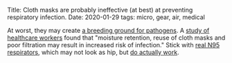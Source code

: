 Title: Cloth masks are probably ineffective (at best) at preventing respiratory infection.
Date: 2020-01-29
tags: micro, gear, air, medical

At worst, they may create [a breeding ground for pathogens](https://www.npr.org/sections/goatsandsoda/2020/01/29/800531753/face-masks-what-doctors-say-about-their-role-in-containing-coronavirus). A [study of healthcare workers](https://bmjopen.bmj.com/content/5/4/e006577.long) found that "moisture retention, reuse of cloth masks and poor filtration may result in increased risk of infection." Stick with [real N95 respirators](/2018/11/respirator-considerations/), which may not look as hip, but [do actually work](http://www.cidrap.umn.edu/news-perspective/2013/02/study-full-time-n95-use-offers-best-respiratory-protection).
